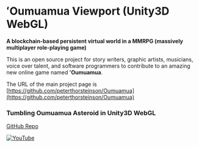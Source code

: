 # ʻOumuamua Viewport (Unity3D WebGL)

**A blockchain-based persistent virtual world in a MMRPG (massively multiplayer role-playing game)**

This is an open source project for story writers, graphic artists, musicians, voice over talent, and software programmers to contribute to an amazing new online game named **ʻOumuamua**.

The URL of the main project page is
[https://github.com/peterthorsteinson/Oumuamua](https://github.com/peterthorsteinson/Oumuamua)

### Tumbling Oumuamua Asteroid in Unity3D WebGL
[GitHub Repo](https://peterthorsteinson.github.io/index.html)

[![YouTube](http://img.youtube.com/vi/oNx4gZVAZOI/0.jpg)](http://www.youtube.com/watch?v=oNx4gZVAZOI)